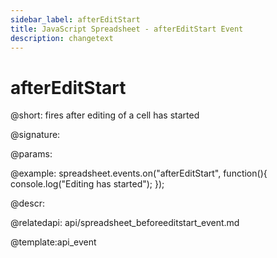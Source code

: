```yaml
---
sidebar_label: afterEditStart
title: JavaScript Spreadsheet - afterEditStart Event
description: changetext
---
```


# afterEditStart

@short: fires after editing of a cell has started

@signature:

@params:

@example:
spreadsheet.events.on("afterEditStart", function(){
 	console.log("Editing has started");
});

@descr:

@relatedapi: api/spreadsheet_beforeeditstart_event.md

@template:api_event